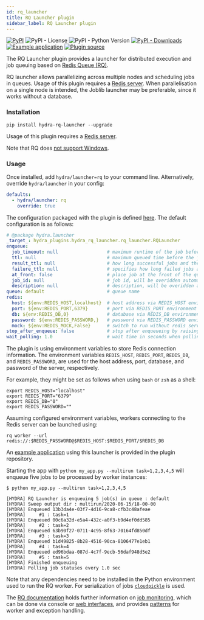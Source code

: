 ```yaml
---
id: rq_launcher
title: RQ Launcher plugin
sidebar_label: RQ Launcher plugin
---
```

[![PyPI](https://img.shields.io/pypi/v/hydra-rq-launcher)](https://pypi.org/project/hydra-rq-launcher/)
![PyPI - License](https://img.shields.io/pypi/l/hydra-rq-launcher)
![PyPI - Python Version](https://img.shields.io/pypi/pyversions/hydra-rq-launcher)
[![PyPI - Downloads](https://img.shields.io/pypi/dm/hydra-rq-launcher.svg)](https://pypistats.org/packages/hydra-rq-launcher)
[![Example application](https://img.shields.io/badge/-Example%20application-informational)](https://github.com/facebookresearch/hydra/tree/master/plugins/hydra_rq_launcher/example)
[![Plugin source](https://img.shields.io/badge/-Plugin%20source-informational)](https://github.com/facebookresearch/hydra/tree/master/plugins/hydra_rq_launcher)

The RQ Launcher plugin provides a launcher for distributed execution and job queuing based on [Redis Queue (RQ)](https://python-rq.org).

RQ launcher allows parallelizing across multiple nodes and scheduling jobs in queues. Usage of this plugin requires a [Redis server](https://redis.io/topics/quickstart). When parallelisation on a single node is intended, the Joblib launcher may be preferable, since it works without a database.


### Installation
```commandline
pip install hydra-rq-launcher --upgrade
```
Usage of this plugin requires a [Redis server](https://redis.io/topics/quickstart).

Note that RQ does [not support Windows](https://python-rq.org/docs/#limitations).

### Usage
Once installed, add `hydra/launcher=rq` to your command line. Alternatively, override `hydra/launcher` in your config:

```yaml
defaults:
  - hydra/launcher: rq
    override: true
```

The configuration packaged with the plugin is defined [here](https://github.com/facebookresearch/hydra/blob/master/plugins/hydra_rq_launcher/hydra_plugins/hydra_rq_launcher/config.py). The default configuration is as follows:

```yaml title="$ python your_app.py hydra/launcher=rq --cfg hydra -p hydra.launcher"
# @package hydra.launcher
_target_: hydra_plugins.hydra_rq_launcher.rq_launcher.RQLauncher
enqueue:
  job_timeout: null                  # maximum runtime of the job before it's killed (e.g. "1d" for 1 day, units: d/h/m/s), default: no limit
  ttl: null                          # maximum queued time before the job before is discarded (e.g. "1d" for 1 day, units: d/h/m/s), default: no limit
  result_ttl: null                   # how long successful jobs and their results are kept (e.g. "1d" for 1 day, units: d/h/m/s), default: no limit
  failure_ttl: null                  # specifies how long failed jobs are kept (e.g. "1d" for 1 day, units: d/h/m/s), default: no limit
  at_front: false                    # place job at the front of the queue, instead of the back
  job_id: null                       # job id, will be overidden automatically by a uuid unless specified explicitly
  description: null                  # description, will be overidden automatically unless specified explicitly
queue: default                       # queue name
redis:
  host: ${env:REDIS_HOST,localhost}  # host address via REDIS_HOST environment variable, default: localhost
  port: ${env:REDIS_PORT,6379}       # port via REDIS_PORT environment variable, default: 6379
  db: ${env:REDIS_DB,0}              # database via REDIS_DB environment variable, default: 0
  password: ${env:REDIS_PASSWORD,}   # password via REDIS_PASSWORD environment variable, default: no password
  mock: ${env:REDIS_MOCK,False}      # switch to run without redis server in single thread, for testing purposes only
stop_after_enqueue: false            # stop after enqueueing by raising custom exception
wait_polling: 1.0                    # wait time in seconds when polling results
```

The plugin is using environment variables to store Redis connection information. The environment variables `REDIS_HOST`, `REDIS_PORT`, `REDIS_DB`, and `REDIS_PASSWORD`, are used for the host address, port, database, and password of the server, respectively.

For example, they might be set as follows when using `bash` or `zsh` as a shell:

```commandline
export REDIS_HOST="localhost"
export REDIS_PORT="6379"
export REDIS_DB="0"
export REDIS_PASSWORD=""
```

Assuming configured environment variables, workers connecting to the Redis server can be launched using:

```commandline
rq worker --url redis://:$REDIS_PASSWORD@$REDIS_HOST:$REDIS_PORT/$REDIS_DB
```

An [example application](https://github.com/facebookresearch/hydra/tree/master/plugins/hydra_rq_launcher/example) using this launcher is provided in the plugin repository.

Starting the app with `python my_app.py --multirun task=1,2,3,4,5` will enqueue five jobs to be processed by worker instances:

```text
$ python my_app.py --multirun task=1,2,3,4,5

[HYDRA] RQ Launcher is enqueuing 5 job(s) in queue : default
[HYDRA] Sweep output dir : multirun/2020-06-15/18-00-00
[HYDRA] Enqueued 13b3da4e-03f7-4d16-9ca8-cfb3c48afeae
[HYDRA] 	#1 : task=1
[HYDRA] Enqueued 00c6a32d-e5a4-432c-a0f3-b9d4ef0dd585
[HYDRA] 	#2 : task=2
[HYDRA] Enqueued 63b90f27-0711-4c95-8f63-70164fd850df
[HYDRA] 	#3 : task=3
[HYDRA] Enqueued b1d49825-8b28-4516-90ca-8106477e1eb1
[HYDRA] 	#4 : task=4
[HYDRA] Enqueued ed96bdaa-087d-4c7f-9ecb-56daf948d5e2
[HYDRA] 	#5 : task=5
[HYDRA] Finished enqueuing
[HYDRA] Polling job statuses every 1.0 sec
```

Note that any dependencies need to be installed in the Python environment used to run the RQ worker. For serialization of jobs [`cloudpickle`](https://github.com/cloudpickle/cloudpickle) is used.

The [RQ documentation](https://python-rq.org/) holds further information on [job monitoring](http://python-rq.org/docs/monitoring/), which can be done via console or [web interfaces](https://github.com/nvie/rq-dashboard), and provides [patterns](https://python-rq.org/patterns/) for worker and exception handling.
